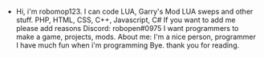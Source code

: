 - Hi, i'm robomop123.
I can code LUA, Garry's Mod LUA sweps and other stuff. PHP, HTML, CSS, C++, Javascript, C#
If you want to add me please add reasons
Discord: robopen#0975
I want programmers to make a game, projects, mods.
About me:
I'm a nice person, programmer
I have much fun when i'm programming
Bye. thank you for reading.

